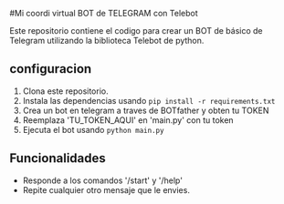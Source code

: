 #Mi coordi virtual BOT de TELEGRAM con Telebot


Este repositorio contiene el codigo para crear un BOT de básico de Telegram utilizando la biblioteca Telebot de python.


## configuracion

1. Clona este repositorio.
2. Instala las dependencias usando `pip install -r requirements.txt`
3. Crea un bot en telegram a traves de BOTfather y obten tu TOKEN
4. Reemplaza 'TU_TOKEN_AQUI' en 'main.py' con tu token
5. Ejecuta el bot usando `python main.py`



## Funcionalidades

- Responde a los comandos '/start' y '/help'
- Repite cualquier otro mensaje que le envies.
